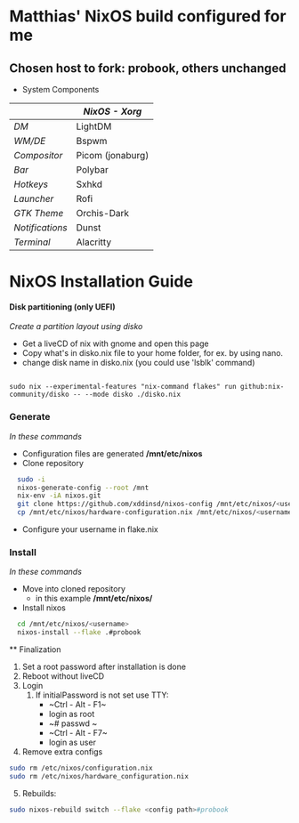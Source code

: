 # Matthias' NixOS build configured for me


## Chosen host to fork: probook, others unchanged


* System Components     

|                 | *NixOS - Xorg*   |
|-----------------|------------------|
| *DM*            | LightDM          |
| *WM/DE*         | Bspwm            |
| *Compositor*    | Picom (jonaburg) |
| *Bar*           | Polybar          |
| *Hotkeys*       | Sxhkd            |
| *Launcher*      | Rofi             |
| *GTK Theme*     | Orchis-Dark      |
| *Notifications* | Dunst            |
| *Terminal*      | Alacritty        |



# NixOS Installation Guide
#### Disk partitioning (only UEFI)
*Create a partition layout using disko*
- Get a liveCD of nix with gnome and open this page
- Copy what's in disko.nix file to your home folder, for ex. by using nano.
- change disk name in disko.nix (you could use 'lsblk' command)

```console

sudo nix --experimental-features "nix-command flakes" run github:nix-community/disko -- --mode disko ./disko.nix

```

### Generate
*In these commands*
- Configuration files are generated __/mnt/etc/nixos__
- Clone repository
```bash
  sudo -i
  nixos-generate-config --root /mnt
  nix-env -iA nixos.git
  git clone https://github.com/xddinsd/nixos-config /mnt/etc/nixos/<username>
  cp /mnt/etc/nixos/hardware-configuration.nix /mnt/etc/nixos/<username>/hosts/probook/
```

- Configure your username in flake.nix
 
### Install
*In these commands*
- Move into cloned repository
  - in this example __/mnt/etc/nixos/<username>__
- Install nixos

```bash
  cd /mnt/etc/nixos/<username>
  nixos-install --flake .#probook
```

** Finalization
1. Set a root password after installation is done
2. Reboot without liveCD
3. Login
   1. If initialPassword is not set use TTY:
      - ~Ctrl - Alt - F1~
      - login as root
      - ~# passwd <username>~
      - ~Ctrl - Alt - F7~
      - login as user
4. Remove extra configs
```bash
sudo rm /etc/nixos/configuration.nix
sudo rm /etc/nixos/hardware_configuration.nix
```

5. Rebuilds:
```bash
sudo nixos-rebuild switch --flake <config path>#probook
```
